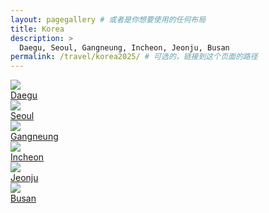 ```yaml
---
layout: pagegallery # 或者是你想要使用的任何布局
title: Korea
description: >
  Daegu, Seoul, Gangneung, Incheon, Jeonju, Busan
permalink: /travel/korea2025/ # 可选的，链接到这个页面的路径
---
```


<div class="gallery-grid" >
  <div class="card">
    <div class="image-overlay-container">
      <a href="/travel/korea2025/daegu">
        <img src="https://hobbyfigure.rayleigh-lin.top/2025DaeguC/_RAY0374.webp"/>
        <div class="card-text">Daegu</div>
      </a>
    </div>
  </div>
  <div class="card">
    <div class="image-overlay-container">
      <a href="/travel/korea2025/seoul">
        <img src="https://hobbyfigure.rayleigh-lin.top/2025SeoulC/_RAY0866.webp"/>
        <div class="card-text">Seoul</div>
      </a>
    </div>
  </div>
  <div class="card">
    <div class="image-overlay-container">
      <a href="/travel/korea2025/gangneung">
        <img src="https://hobbyfigure.rayleigh-lin.top/2025GangneungC/_RAY1120.webp"/>
        <div class="card-text">Gangneung</div>
      </a>
    </div>
  </div>
  <div class="card">
    <div class="image-overlay-container">
      <a href="/travel/korea2025/incheon">
        <img src="https://hobbyfigure.rayleigh-lin.top/2025IncheonC/_RAY1504.webp"/>
        <div class="card-text">Incheon</div>
      </a>
    </div>
  </div>
  <div class="card">
    <div class="image-overlay-container">
      <a href="/travel/korea2025/jeonju">
        <img src="https://hobbyfigure.rayleigh-lin.top/2025JeonjuC/_RAY3022.webp"/>
        <div class="card-text">Jeonju</div>
      </a>
    </div>
  </div>
  <div class="card">
    <div class="image-overlay-container">
      <a href="/travel/korea2025/busan">
        <img src="https://hobbyfigure.rayleigh-lin.top/2025BusanC/_RAY3327.webp"/>
        <div class="card-text">Busan</div>
      </a>
    </div>
  </div>
</div>